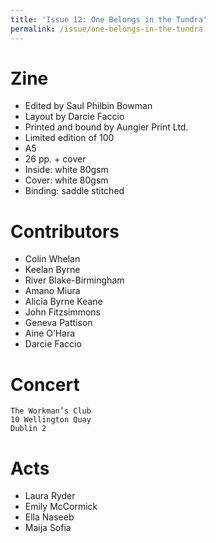 ```yaml
---
title: 'Issue 12: One Belongs in the Tundra'
permalink: /issue/one-belongs-in-the-tundra
---
```



Zine
====

- Edited by Saul Philbin Bowman
- Layout by Darcie Faccio
- Printed and bound by Aungier Print Ltd.
- Limited edition of 100
- A5
- 26 pp. + cover
- Inside: white 80gsm
- Cover: white 80gsm
- Binding: saddle stitched

Contributors
============

- Colin Whelan
- Keelan Byrne
- River Blake-Birmingham
- Amano Miura
- Alicia Byrne Keane
- John Fitzsimmons
- Geneva Pattison
- Aine O’Hara
- Darcie Faccio

Concert
=======

    The Workman’s Club
    10 Wellington Quay
    Dublin 2

Acts
====

- Laura Ryder
- Emily McCormick
- Ella Naseeb
- Maija Sofia
